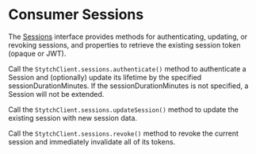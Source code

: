 # Consumer Sessions
The [Sessions](Sessions.kt) interface provides methods for authenticating, updating, or revoking sessions, and properties to retrieve the existing session token (opaque or JWT).

Call the `StytchClient.sessions.authenticate()` method to authenticate a Session and (optionally) update its lifetime by the specified sessionDurationMinutes. If the sessionDurationMinutes is not specified, a Session will not be extended.

Call the `StytchClient.sessions.updateSession()` method to update the existing session with new session data.

Call the `StytchClient.sessions.revoke()` method to revoke the current session and immediately invalidate all of its tokens.